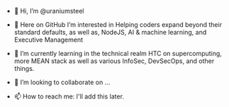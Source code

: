 - 👋 Hi, I’m @uraniumsteel
- 👀 Here on GitHub I’m interested in 
       Helping coders expand beyond their standard defaults, as well as,
       NodeJS, AI & machine learning, and
       Executive Management
       
- 🌱 I’m currently learning in the technical realm
         HTC on supercomputing, more MEAN stack
         as well as various InfoSec, DevSecOps, and other things.
         
- 💞️ I’m looking to collaborate on ...
- 📫 How to reach me:  I'll add this later.

<!---
uraniumsteel/uraniumsteel is a ✨ special ✨ repository because its `README.md` (this file) appears on your GitHub profile.
You can click the Preview link to take a look at your changes.
--->
